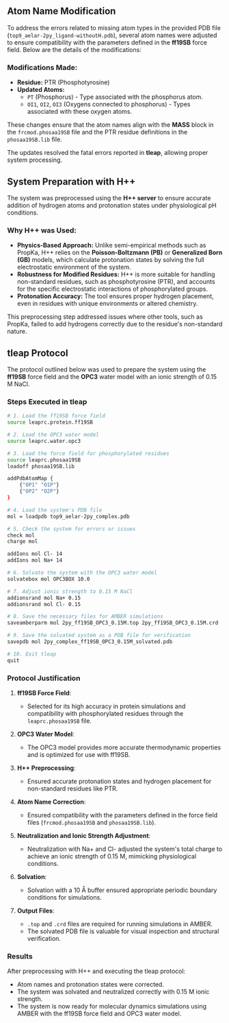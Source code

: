 ## Atom Name Modification

To address the errors related to missing atom types in the provided PDB file (`top9_aelar-2py_ligand-withoutH.pdb`), several atom names were adjusted to ensure compatibility with the parameters defined in the **ff19SB** force field. Below are the details of the modifications:

### Modifications Made:
- **Residue:** PTR (Phosphotyrosine)
- **Updated Atoms:**
  - `PT` (Phosphorus) - Type associated with the phosphorus atom.
  - `OI1`, `OI2`, `OI3` (Oxygens connected to phosphorus) - Types associated with these oxygen atoms.

These changes ensure that the atom names align with the **MASS** block in the `frcmod.phosaa19SB` file and the PTR residue definitions in the `phosaa19SB.lib` file. 

The updates resolved the fatal errors reported in **tleap**, allowing proper system processing.

## System Preparation with H++

The system was preprocessed using the **H++ server** to ensure accurate addition of hydrogen atoms and protonation states under physiological pH conditions. 

### Why H++ was Used:
- **Physics-Based Approach:** Unlike semi-empirical methods such as PropKa, H++ relies on the **Poisson-Boltzmann (PB)** or **Generalized Born (GB)** models, which calculate protonation states by solving the full electrostatic environment of the system.
- **Robustness for Modified Residues:** H++ is more suitable for handling non-standard residues, such as phosphotyrosine (PTR), and accounts for the specific electrostatic interactions of phosphorylated groups.
- **Protonation Accuracy:** The tool ensures proper hydrogen placement, even in residues with unique environments or altered chemistry.

This preprocessing step addressed issues where other tools, such as PropKa, failed to add hydrogens correctly due to the residue's non-standard nature.

## tleap Protocol

The protocol outlined below was used to prepare the system using the **ff19SB** force field and the **OPC3** water model with an ionic strength of 0.15 M NaCl.

### Steps Executed in tleap

```bash
# 1. Load the ff19SB force field
source leaprc.protein.ff19SB

# 2. Load the OPC3 water model
source leaprc.water.opc3

# 3. Load the force field for phosphorylated residues
source leaprc.phosaa19SB
loadoff phosaa19SB.lib

addPdbAtomMap {
    {"OP1" "O1P"}
    {"OP2" "O2P"}
}

# 4. Load the system's PDB file
mol = loadpdb top9_aelar-2py_complex.pdb

# 5. Check the system for errors or issues
check mol
charge mol

addIons mol Cl- 14
addIons mol Na+ 14

# 6. Solvate the system with the OPC3 water model
solvatebox mol OPC3BOX 10.0

# 7. Adjust ionic strength to 0.15 M NaCl
addionsrand mol Na+ 0.15
addionsrand mol Cl- 0.15

# 8. Save the necessary files for AMBER simulations
saveamberparm mol 2py_ff19SB_OPC3_0.15M.top 2py_ff19SB_OPC3_0.15M.crd

# 9. Save the solvated system as a PDB file for verification
savepdb mol 2py_complex_ff19SB_OPC3_0.15M_solvated.pdb

# 10. Exit tleap
quit
```

### Protocol Justification

1. **ff19SB Force Field**:
   - Selected for its high accuracy in protein simulations and compatibility with phosphorylated residues through the `leaprc.phosaa19SB` file.

2. **OPC3 Water Model**:
   - The OPC3 model provides more accurate thermodynamic properties and is optimized for use with ff19SB.

3. **H++ Preprocessing**:
   - Ensured accurate protonation states and hydrogen placement for non-standard residues like PTR.

4. **Atom Name Correction**:
   - Ensured compatibility with the parameters defined in the force field files (`frcmod.phosaa19SB` and `phosaa19SB.lib`).

5. **Neutralization and Ionic Strength Adjustment**:
   - Neutralization with Na+ and Cl- adjusted the system's total charge to achieve an ionic strength of 0.15 M, mimicking physiological conditions.

6. **Solvation**:
   - Solvation with a 10 Å buffer ensured appropriate periodic boundary conditions for simulations.

7. **Output Files**:
   - `.top` and `.crd` files are required for running simulations in AMBER.
   - The solvated PDB file is valuable for visual inspection and structural verification.

### Results

After preprocessing with H++ and executing the tleap protocol:
- Atom names and protonation states were corrected.
- The system was solvated and neutralized correctly with 0.15 M ionic strength.
- The system is now ready for molecular dynamics simulations using AMBER with the ff19SB force field and OPC3 water model.
